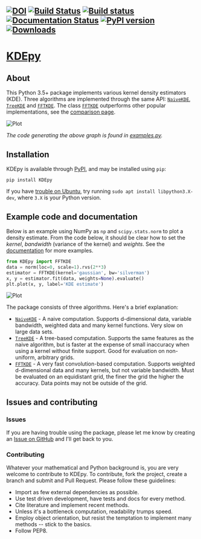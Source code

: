 [![DOI](https://zenodo.org/badge/118142261.svg)](https://zenodo.org/badge/latestdoi/118142261) [![Build Status](https://travis-ci.org/tommyod/KDEpy.svg?branch=master)](https://travis-ci.org/tommyod/KDEpy) [![Build status](https://ci.appveyor.com/api/projects/status/2esjgx50mf6x1g67?svg=true)](https://ci.appveyor.com/project/tommyod/kdepy) [![Documentation Status](https://readthedocs.org/projects/kdepy/badge/?version=latest)](http://kdepy.readthedocs.io/en/latest/?badge=latest) [![PyPI version](https://badge.fury.io/py/KDEpy.svg)](https://badge.fury.io/py/KDEpy) [![Downloads](https://pepy.tech/badge/kdepy)](https://pepy.tech/project/kdepy)
---------

# [KDEpy](https://kdepy.readthedocs.io/en/latest/)

## About

This Python 3.5+ package implements various kernel density estimators (KDE).
Three algorithms are implemented through the same API: [`NaiveKDE`](https://kdepy.readthedocs.io/en/latest/API.html#naivekde), [`TreeKDE`](https://kdepy.readthedocs.io/en/latest/API.html#treekde) and [`FFTKDE`](https://kdepy.readthedocs.io/en/latest/API.html#fftkde).
The class [`FFTKDE`](https://kdepy.readthedocs.io/en/latest/API.html#fftkde) outperforms other popular implementations, see the [comparison page](https://kdepy.readthedocs.io/en/latest/comparison.html).

![Plot](https://raw.githubusercontent.com/tommyod/KDEpy/master/docs/source/_static/img/showcase.png)

*The code generating the above graph is found in [examples.py](https://github.com/tommyod/KDEpy/blob/master/docs/source/examples.py).*

## Installation

KDEpy is available through [PyPI](https://pypi.org/project/KDEpy/), and may be installed using `pip`:

```text
pip install KDEpy
```

If you have [trouble on Ubuntu](https://github.com/tommyod/KDEpy/issues/11), try running `sudo apt install libpython3.X-dev`, where `3.X` is your Python version. 

## Example code and documentation

Below is an example using NumPy as `np` and `scipy.stats.norm` to plot a density estimate.
From the code below, it should be clear how to set the *kernel*, *bandwidth* (variance of the kernel) and *weights*.
See the [documentation](https://kdepy.readthedocs.io/en/latest/examples.html) for more examples.

```python
from KDEpy import FFTKDE
data = norm(loc=0, scale=1).rvs(2**3)
estimator = FFTKDE(kernel='gaussian', bw='silverman')
x, y = estimator.fit(data, weights=None).evaluate()
plt.plot(x, y, label='KDE estimate')
```
![Plot](./docs/source/_static/img/mwe.png)

The package consists of three algorithms. Here's a brief explanation:
- [`NaiveKDE`](https://kdepy.readthedocs.io/en/latest/API.html#naivekde) - A naive computation. Supports d-dimensional data, variable bandwidth, weighted data and many kernel functions. Very slow on large data sets.
- [`TreeKDE`](https://kdepy.readthedocs.io/en/latest/API.html#treekde) - A tree-based computation. Supports the same features as the naive algorithm, but is faster at the expense of small inaccuracy when using a kernel without finite support. Good for evaluation on non-uniform, arbitrary grids.
- [`FFTKDE`](https://kdepy.readthedocs.io/en/latest/API.html#fftkde) - A very fast convolution-based computation. Supports weighted d-dimensional data and many kernels, but not variable bandwidth. Must be evaluated on an equidistant grid, the finer the grid the higher the accuracy. Data points may not be outside of the grid.

## Issues and contributing

### Issues

If you are having trouble using the package, please let me know by creating an [Issue on GitHub](https://github.com/tommyod/KDEpy/issues) and I'll get back to you.

### Contributing

Whatever your mathematical and Python background is, you are very welcome to contribute to KDEpy.
To contribute, fork the project, create a branch and submit and Pull Request.
Please follow these guidelines:
- Import as few external dependencies as possible.
- Use test driven development, have tests and docs for every method.
- Cite literature and implement recent methods.
- Unless it's a bottleneck computation, readability trumps speed.
- Employ object orientation, but resist the temptation to implement many methods -- stick to the basics.
- Follow PEP8.
